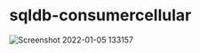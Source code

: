 # sqldb-consumercellular
 
![Screenshot 2022-01-05 133157](https://user-images.githubusercontent.com/93954990/148292459-e6815421-bac0-4dbd-a8a4-cfb143d9620c.png)
